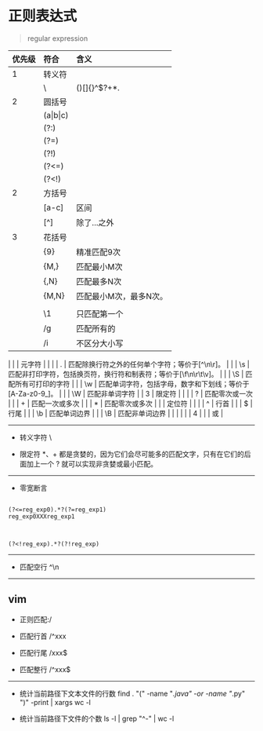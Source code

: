 # 正则表达式
> regular expression

| 优先级 | 符合 | 含义 |
| :- | :- | :- |
| 1 | 转义符 |  |
|  | \ | ()[]{}^$?+*.| |
| 2 | 圆括号 |  |
|  | (a\|b\|c) |  |
|  | (?:) |  |
|  | (?=) |  |
|  | (?!) |  |
|  | (?<=) |  |
|  | (?<!) |  |
| 2 | 方括号 |  |
|  | [a-c] | 区间 |
|  | [^] |  除了...之外 |
| 3 | 花括号 |  |
|  | {9} | 精准匹配9次 |
|  | {M,} | 匹配最小M次 |
|  | {,N} | 匹配最多N次 |
|  | {M,N} | 匹配最小M次，最多N次。 |
|  |  |  |
|  | \1 | 只匹配第一个 |
|  | /g | 匹配所有的 |
|  | /i | 不区分大小写 |
|
|  | 元字符 |  |
|  | . |  匹配除换行符之外的任何单个字符；等价于[^\n\r]。 |
|  | \s | 匹配非打印字符，包括换页符，换行符和制表符；等价于[\f\n\r\t\v]。 |
|  | \S | 匹配所有可打印的字符 |
|  | \w | 匹配单词字符，包括字母，数字和下划线；等价于[A-Za-z0-9_]。 |
|  | \W | 匹配非单词字符 |
| 3 | 限定符 |  |
|  | ? | 匹配零次或一次 |
|  | + | 匹配一次或多次 |
|  | * | 匹配零次或多次 |
|  | 定位符 |  |
|  | ^ | 行首 |
|  | $ | 行尾 |
|  | \b | 匹配单词边界 |
|  | \B | 匹配非单词边界 |
|  |  |  |
| 4 | | | 或 |

---






- 转义字符
\\





- 限定符 *、+ 都是贪婪的，因为它们会尽可能多的匹配文字，只有在它们的后面加上一个 ? 就可以实现非贪婪或最小匹配。




---



- 零宽断言
```regexp

(?<=reg_exp0).*?(?=reg_exp1)
reg_exp0XXXreg_exp1



(?<!reg_exp).*?(?!reg_exp)

```
---

- 匹配空行
^\n

---

## vim
- 正则匹配:/

- 匹配行首
/^xxx
- 匹配行尾
/xxx$

- 匹配整行
/^xxx$

---


- 统计当前路径下文本文件的行数
find . "(" -name "*.java" -or -name "*.py" ")" -print | xargs wc -l


- 统计当前路径下文件的个数
ls -l | grep "^-" | wc -l